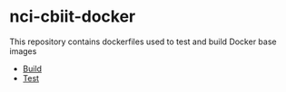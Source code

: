 # nci-cbiit-docker
This repository contains dockerfiles used to test and build Docker base images
- [Build](https://github.com/CBIIT/nci-cbiit-docker/tree/master/build)
- [Test](https://github.com/CBIIT/nci-cbiit-docker/tree/master/test)
